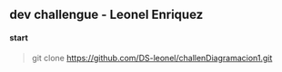 ## dev challengue - Leonel Enriquez

#### start

> git clone https://github.com/DS-leonel/challenDiagramacion1.git
